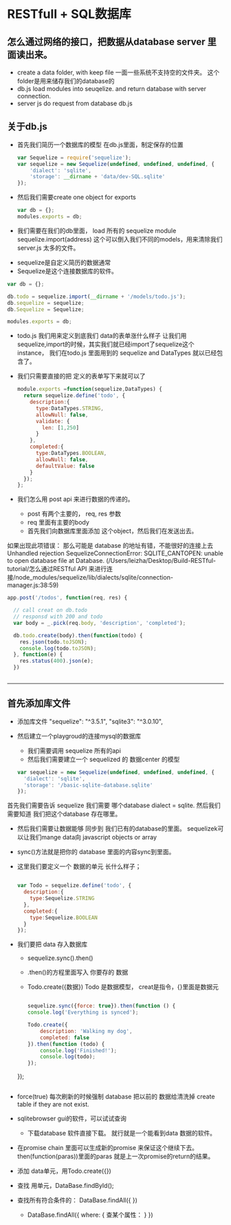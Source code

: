 # RESTfull + SQL数据库

## 怎么通过网络的接口，把数据从database server 里面读出来。

- create a data folder, with keep file 一面一些系统不支持空的文件夹。
 这个folder是用来储存我们的database的
 - db.js load modules into seuqelize. and return database with server connection.
 - server js do request from database db.js

## 关于db.js

- 首先我们简历一个数据库的模型 在db.js里面，制定保存的位置
    ```javascript
    var Sequelize = require('sequelize');
    var sequelize = new Sequelize(undefined, undefined, undefined, {
    	'dialect': 'sqlite',
    	'storage': __dirname + 'data/dev-SQL.sqlite'
    });
    ```
- 然后我们需要create one object for exports
  ```javascript
  var db = {};
  modules.exports = db;
  ```

- 我们需要在我们的db里面， load 所有的 sequelize module
  sequelize.import(address) 这个可以倒入我们不同的models，用来清除我们
  server.js 太多的文件。

 * sequelize是自定义简历的数据通常
 * Sequelize是这个连接数据库的软件。

 ```javascript
 var db = {};

 db.todo = sequelize.import(__dirname + '/models/todo.js');
 db.sequelize = sequelize;
 db.Sequelize = Sequelize;

 modules.exports = db;
 ```

- todo.js 我们用来定义到底我们 data的表单涨什么样子
让我们用sequelize,import的时候，其实我们就已经import了sequelize这个instance， 我们在todo.js 里面用到的 sequelize and DataTypes 就以已经包含了。
- 我们只需要直接的把 定义的表单写下来就可以了

  ```javascript
  module.exports =function(sequelize,DataTypes) {
    return sequelize.define('todo', {
      description:{
        type:DataTypes.STRING,
        allowNull: false,
        validate: {
          len: [1,250]
        }
      },
      completed:{
        type:DataTypes.BOOLEAN,
        allowNull: false,
        defaultValue: false
      }
    });
  };
  ```

- 我们怎么用 post api 来进行数据的传递的。
  * post 有两个主要的， req, res 参数
  * req 里面有主要的body
  * 首先我们向数据库里面添加 这个object，然后我们在发送出去。

如果出现此项错误： 那么可能是 database 的地址有错，不能很好的连接上去
  Unhandled rejection SequelizeConnectionError: SQLITE_CANTOPEN: unable to open database file
      at Database.<anonymous> (/Users/leizha/Desktop/Build-RESTful-tutorial/怎么通过RESTful API 来进行连接/node_modules/sequelize/lib/dialects/sqlite/connection-manager.js:38:59)

```javascript
app.post('/todos', function(req, res) {

  // call creat on db.todo
  // responsd with 200 and todo
  var body = _.pick(req.body, 'description', 'completed');

  db.todo.create(body).then(function(todo) {
    res.json(todo.toJSON);
    console.log(todo.toJSON);
  }, function(e) {
    res.status(400).json(e);
  })
  
```

--------------------------------------------------------------


## 首先添加库文件
- 添加库文件
"sequelize": "^3.5.1",
"sqlite3": "^3.0.10",

- 然后建立一个playgroud的连接mysql的数据库
  * 我们需要调用 sequelize 所有的api
  * 然后我们需要建立一个 sequelized 的 数据center 的模型

  ```javascript
  var sequelize = new Sequelize(undefined, undefined, undefined, {
    'dialect': 'sqlite',
    'storage': '/basic-sqlite-database.sqlite'
  });
  ```
首先我们需要告诉 sequelize 我们需要 哪个database dialect = sqlite.
然后我们需要知道 我们把这个database 存在哪里。

- 然后我们需要让数据能够 同步到 我们已有的database的里面。
  sequelizek可以让我们mange data向 javascript objects or array
- sync()方法就是把你的 database 里面的内容sync到里面。
- 这里我们要定义一个 数据的单元 长什么样子；
    ```javascript

    var Todo = sequelize.define('todo', {
      description:{
        type:Sequelize.STRING
      },
      completed:{
        type:Sequelize.BOOLEAN
      }
    });

    ```
- 我们要把 data 存入数据库
  * sequelize.sync().then()
  * .then()的方程里面写入 你要存的 数据
  * Todo.create({数据}) Todo 是数据模型， creat是指令，{}里面是数据元

    ```javascript

    sequelize.sync({force: true}).then(function () {
  	console.log('Everything is synced');

  	Todo.create({
  		description: 'Walking my dog',
  		completed: false
  	}).then(function (todo) {
  		console.log('Finished!');
  		console.log(todo);
  	});
  });

  ```
- force(true) 每次刷新的时候强制 database 把以前的 数据给清洗掉
  create table if they are not exist.
- sqlitebrowser gui的软件，可以试试查询
  * 下载database 软件直接下载。 就行就是一个能看到data 数据的软件。
- 在promise chain 里面可以生成新的promise 来保证这个继续下去。
  then(function(paras))里面的paras 就是上一次promise的return的结果。

- 添加 data单元，用Todo.create({})
- 查找 用单元，DataBase.findById();
- 查找所有符合条件的： DataBase.findAll({
  })
  * DataBase.findAll({
    where: {
      查某个属性：
    }
    })
